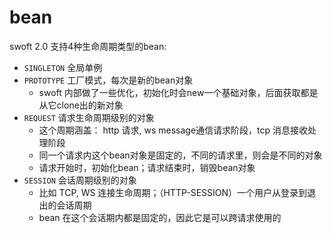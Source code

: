 # bean

swoft 2.0 支持4种生命周期类型的bean:

- `SINGLETON` 全局单例
- `PROTOTYPE` 工厂模式，每次是新的bean对象
  - swoft 内部做了一些优化，初始化时会new一个基础对象，后面获取都是从它clone出的新对象
- `REQUEST` 请求生命周期级别的对象
  - 这个周期涵盖： http 请求, ws message通信请求阶段，tcp 消息接收处理阶段
  - 同一个请求内这个bean对象是固定的，不同的请求里，则会是不同的对象
  - 请求开始时，初始化bean；请求结束时，销毁bean对象
- `SESSION` 会话周期级别的对象
  - 比如 TCP, WS 连接生命周期；（HTTP-SESSION）一个用户从登录到退出的会话周期
  - bean 在这个会话期内都是固定的，因此它是可以跨请求使用的
